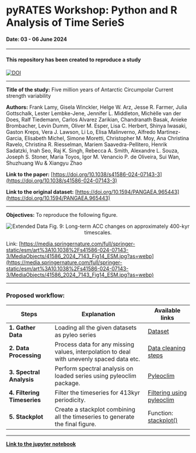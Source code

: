 # pyRATES Workshop: Python and R Analysis of Time SerieS
#### Date: 03 - 06 June 2024
---------------------------------------------
#### This repository has been created to reproduce a study
[![DOI](https://zenodo.org/badge/810518716.svg)](https://zenodo.org/doi/10.5281/zenodo.11508506)

---------------------------------------------
 **Title of the study:** Five million years of Antarctic Circumpolar Current strength variability

**Authors:** Frank Lamy, Gisela Winckler, Helge W. Arz, Jesse R. Farmer, Julia Gottschalk, Lester Lembke-Jene, Jennifer L. Middleton, Michèlle van der Does, Ralf Tiedemann, Carlos Alvarez Zarikian, Chandranath Basak, Anieke Brombacher, Levin Dumm, Oliver M. Esper, Lisa C. Herbert, Shinya Iwasaki, Gaston Kreps, Vera J. Lawson, Li Lo, Elisa Malinverno, Alfredo Martinez-Garcia, Elisabeth Michel, Simone Moretti, Christopher M. Moy, Ana Christina Ravelo, Christina R. Riesselman, Mariem Saavedra-Pellitero, Henrik Sadatzki, Inah Seo, Raj K. Singh, Rebecca A. Smith, Alexandre L. Souza, Joseph S. Stoner, Maria Toyos, Igor M. Venancio P. de Oliveira, Sui Wan, Shuzhuang Wu & Xiangyu Zhao 

**Link to the paper:** [https://doi.org/10.1038/s41586-024-07143-3](https://doi.org/10.1038/s41586-024-07143-3)

**Link to the original dataset:** [https://doi.org/10.1594/PANGAEA.965443](https://doi.org/10.1594/PANGAEA.965443)

------------------------------------------------
**Objectives:** To reproduce the following figure.

<div align="center">
  <img src="https://media.springernature.com/full/springer-static/esm/art%3A10.1038%2Fs41586-024-07143-3/MediaObjects/41586_2024_7143_Fig14_ESM.jpg?as=webp" alt="Extended Data Fig. 9: Long-term ACC changes on approximately 400-kyr timescales.">
</div>


Link: [https://media.springernature.com/full/springer-static/esm/art%3A10.1038%2Fs41586-024-07143-3/MediaObjects/41586_2024_7143_Fig14_ESM.jpg?as=webp](https://media.springernature.com/full/springer-static/esm/art%3A10.1038%2Fs41586-024-07143-3/MediaObjects/41586_2024_7143_Fig14_ESM.jpg?as=webp)

------------

### **Proposed workflow:**
| Steps | Explanation | Available links |
|-------| ------------| ----------|
| **1. Gather Data** | Loading all the given datasets as pyleo series | [Dataset](https://doi.org/10.1594/PANGAEA.965443)|
| **2. Data Processing**| Process data for any missing values, interpolation to deal with unevenly spaced data etc. | [Data cleaning steps](https://pyleoclim-util.readthedocs.io/en/latest/core/api.html#pyleoclim.core.series.Series.clean) |
| **3. Spectral Analysis** | Perform spectral analysis on loaded series using pyleoclim package. | [Pyleoclim](https://pyleoclim-util.readthedocs.io/en/latest/)|
| **4. Filtering Timeseries**| Filter the timeseries for 413kyr periodicity.| [Filtering using pyleoclim](http://linked.earth/PyleoTutorials/notebooks/L1_filtering_and_detrending.html) |
| **5. Stackplot**| Create a stackplot combining all the timeseries to generate the final figure. | Function: [stackplot()](https://pyleoclim-util.readthedocs.io/en/v0.7.4/utils/plotting/stackplot.html) |

----------


[**Link to the jupyter notebook**](https://github.com/PaleoPranay/pyRATES/blob/main/notebook/pyRATES_github.ipynb)







